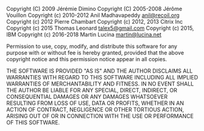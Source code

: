 Copyright (C) 2009 Jérémie Dimino
Copyright (C) 2005-2008 Jérôme Vouillon
Copyright (c) 2010-2012 Anil Madhavapeddy <anil@recoil.org>
Copyright (c) 2012 Pierre Chambart
Copyright (c) 2012, 2013 Citrix Inc
Copyright (c) 2015 Thomas Leonard <talex5@gmail.com>
Copyright (c) 2015, IBM
Copyright (c) 2016-2018 Martin Lucina <martin@lucina.net>

Permission to use, copy, modify, and distribute this software for any
purpose with or without fee is hereby granted, provided that the above
copyright notice and this permission notice appear in all copies.

THE SOFTWARE IS PROVIDED "AS IS" AND THE AUTHOR DISCLAIMS ALL WARRANTIES
WITH REGARD TO THIS SOFTWARE INCLUDING ALL IMPLIED WARRANTIES OF
MERCHANTABILITY AND FITNESS. IN NO EVENT SHALL THE AUTHOR BE LIABLE FOR
ANY SPECIAL, DIRECT, INDIRECT, OR CONSEQUENTIAL DAMAGES OR ANY DAMAGES
WHATSOEVER RESULTING FROM LOSS OF USE, DATA OR PROFITS, WHETHER IN AN
ACTION OF CONTRACT, NEGLIGENCE OR OTHER TORTIOUS ACTION, ARISING OUT OF
OR IN CONNECTION WITH THE USE OR PERFORMANCE OF THIS SOFTWARE.
